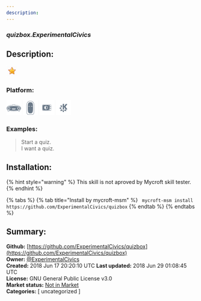 ```yaml
---
description: 
---
```


### _quizbox.ExperimentalCivics_  
## Description:  
  
  
![](../.gitbook/assets/star.png)  
  
### Platform:  
 ![Mark I](../.gitbook/assets/mark-1-icon.png)  ![Mark II](../.gitbook/assets/mark-2-icon.png)  ![Picroft](../.gitbook/assets/picroft-icon.png)  ![plasmoid](../.gitbook/assets/kde.png)   
### Examples:  
> Start a quiz.  
> I want a quiz.  
  
## Installation:  
{% hint style="warning" %}
This skill is not aproved by Mycroft skill tester.
{% endhint %}
    
{% tabs %}
{% tab title="Install by mycroft-msm" %}
``` mycroft-msm install https://github.com/ExperimentalCivics/quizbox```
{% endtab %}
  {% endtabs %}
    
## Summary:  
**Github:** [https://github.com/ExperimentalCivics/quizbox](https://github.com/ExperimentalCivics/quizbox)  
**Owner:** [@ExperimentalCivics](https://github.com/ExperimentalCivics)  
**Created:** 2018 Jun 17 20:20:10 UTC  **Last updated:** 2018 Jun 29 01:08:45 UTC  
**License:** GNU General Public License v3.0  
**Market status:** [Not in Market](https://market.mycroft.ai/skill/)  
**Categories:** [ uncategorized ]   
